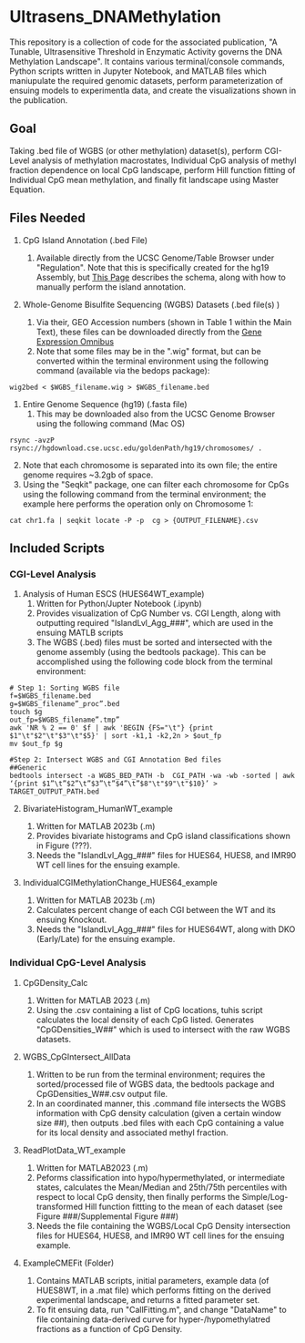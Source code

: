 # Ultrasens_DNAMethylation
This repository is a collection of code for the associated publication, "A Tunable, Ultrasensitive Threshold in Enzymatic Activity governs the DNA Methylation Landscape". It contains various terminal/console commands, Python scripts written in Jupyter Notebook, and MATLAB files which maniupulate the required genomic datasets, perform parameterization of ensuing models to experimentla data, and create the visualizations shown in the publication. 

## Goal
Taking .bed file of WGBS (or other methylation) dataset(s), perform CGI-Level analysis of methylation macrostates, Individual CpG analysis of methyl fraction dependence on local CpG landscape, perform Hill function fitting of Individual CpG mean methylation, and finally fit landscape using Master Equation.

## Files Needed
1. CpG Island Annotation (.bed File)
	1. Available directly from the UCSC Genome/Table Browser under "Regulation". Note that this is specifically created for the hg19 Assembly, but [This Page](https://genome.ucsc.edu/cgi-bin/hgTrackUi?g=cpgIslandExt) describes the schema, along with how to manually perform the island annotation.
    
1. Whole-Genome Bisulfite Sequencing (WGBS) Datasets (.bed file(s) )
   1. Via their, GEO Accession numbers (shown in Table 1 within the Main Text), these files can be downloaded directly from the [Gene Expression Omnibus](https://www.ncbi.nlm.nih.gov/geo/)
   2. Note that some files may be in the ".wig" format, but can be converted within the terminal environment using the following command (available via the bedops package):
      
```
wig2bed < $WGBS_filename.wig > $WGBS_filename.bed
```
      
1. Entire Genome Sequence (hg19) (.fasta file)
   1. This may be downloaded also from the UCSC Genome Browser using the following command (Mac OS)

```
rsync -avzP rsync://hgdownload.cse.ucsc.edu/goldenPath/hg19/chromosomes/ .
```
   2. Note that each chromosome is separated into its own file; the entire genome requires ~3.2gb of space.
   3. Using the "Seqkit" package, one can filter each chromosome for CpGs using the following command from the terminal environment; the example here performs the operation only on Chromosome 1:
```
cat chr1.fa | seqkit locate -P -p  cg > {OUTPUT_FILENAME}.csv
```

## Included Scripts
### CGI-Level Analysis
1. Analysis of Human ESCS (HUES64WT_example)
   1. Written for Python/Jupter Notebook (.ipynb)
   2. Provides visualization of CpG Number vs. CGI Length, along with outputting required "IslandLvl_Agg_###", which are used in the ensuing MATLB scripts
   3. The WGBS (.bed) files must be sorted and intersected with the genome assembly (using the bedtools package). This can be accomplished using the following code block from the terminal environment:
```
# Step 1: Sorting WGBS file
f=$WGBS_filename.bed
g=$WGBS_filename”_proc”.bed
touch $g 
out_fp=$WGBS_filename”.tmp”
awk 'NR % 2 == 0' $f | awk 'BEGIN {FS="\t"} {print $1"\t"$2"\t"$3"\t"$5}' | sort -k1,1 -k2,2n > $out_fp
mv $out_fp $g

#Step 2: Intersect WGBS and CGI Annotation Bed files
##Generic
bedtools intersect -a WGBS_BED_PATH -b  CGI_PATH -wa -wb -sorted | awk ‘{print $1”\t”$2”\t”$3”\t”$4”\t”$8"\t"$9"\t"$10}’ > TARGET_OUTPUT_PATH.bed
```

2. BivariateHistogram_HumanWT_example
   1. Written for MATLAB  2023b (.m)
   2. Provides bivariate histograms and CpG island classifications shown in Figure (???).
   3. Needs the "IslandLvl_Agg_###" files for HUES64, HUES8, and IMR90 WT cell lines for the ensuing example.

3. IndividualCGIMethylationChange_HUES64_example
   1. Written for MATLAB 2023b (.m)
   2. Calculates percent change of each CGI between the WT and its ensuing Knockout.
   3. Needs the "IslandLvl_Agg_###" files for HUES64WT, along with DKO (Early/Late) for the ensuing example.

### Individual CpG-Level Analysis
1. CpGDensity_Calc
   1. Written for MATLAB 2023 (.m)
   2. Using the .csv containing a list of CpG locations, tuhis script calculates the local density of each CpG listed. Generates "CpGDensities_W##" which is used to intersect with the raw WGBS datasets.

2. WGBS_CpGIntersect_AllData
   1. Written to be run from the terminal environment; requires the sorted/processed file of WGBS data, the bedtools package and CpGDensities_W##.csv output file.
   2. In an coordinated manner, this .command file intersects the WGBS information with CpG density calculation (given a certain window size ##), then outputs .bed files with each CpG containing a value for its local density and associated methyl fraction.

3. ReadPlotData_WT_example
   1. Written for MATLAB2023 (.m)
   2. Peforms classification into hypo/hypermethylated, or intermediate states, calculates the Mean/Median and 25th/75th percentiles with respect to local CpG density, then finally performs the Simple/Log-transformed Hill function fittting to the mean of each dataset (see Figure ###/Supplemental Figure ###)
   3. Needs the file containing the WGBS/Local CpG Density intersection files for HUES64, HUES8, and IMR90 WT cell lines for the ensuing example.
  
4. ExampleCMEFit (Folder)
   1. Contains MATLAB scripts, initial parameters, example data (of HUES8WT, in a .mat file) which performs fitting on the derived experimental landscape, and returns a fitted parameter set.
   2. To fit ensuing data, run "CallFitting.m", and change "DataName" to file containing data-derived curve for hyper-/hypomethylatred fractions as a function of CpG Density.
